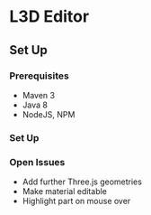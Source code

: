 # L3D Editor

## Set Up

### Prerequisites
* Maven 3
* Java 8
* NodeJS, NPM

### Set Up

### Open Issues
* Add further Three.js geometries
* Make material editable
* Highlight part on mouse over